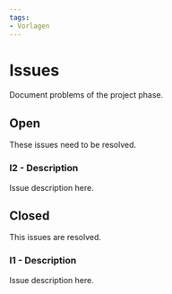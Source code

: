 ```yaml
---
tags:
- Vorlagen
---
```

# Issues

Document problems of the project phase.

## Open

These issues need to be resolved.

### I2 - Description

Issue description here.

## Closed

This issues are resolved.

### I1 - Description

Issue description here.